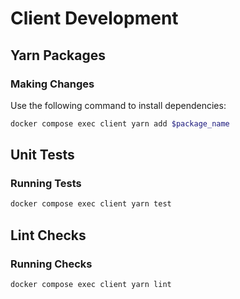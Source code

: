# Client Development

## Yarn Packages

### Making Changes

Use the following command to install dependencies:

```sh
docker compose exec client yarn add $package_name
```

## Unit Tests

### Running Tests

```sh
docker compose exec client yarn test
```

## Lint Checks

### Running Checks

```sh
docker compose exec client yarn lint
```
